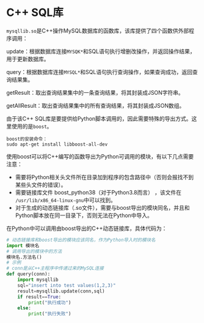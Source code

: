 # C++ SQL库

`mysqllib.so`是C++操作MySQL数据库的函数库，该库提供了四个函数供外部程序调用：

update：根据数据库连接`MYSQK*`和SQL语句执行增删改操作，并返回操作结果，用于更新数据库。

query：根据数据库连接`MYSQL*`和SQL语句执行查询操作，如果查询成功，返回查询结果集。

getResult：取出查询结果集中的一条查询结果，将其封装成JSON字符串。

getAllResult：取出查询结果集中的所有查询结果，将其封装成JSON数组。

由于该C++ SQL库是要提供给Python脚本调用的，因此需要特殊的导出方式。这里使用的是`boost`。

```shell
boost的安装命令：
sudo apt-get install libboost-all-dev
```

使用boost可以将C++编写的函数导出为Python可调用的模块，有以下几点需要注意：

* 需要将Python相关头文件所在目录加到程序的包含路径中（否则会报找不到某些头文件的错误）。
* 需要链接库文件 boost_python38（对于Python3.8而言） ，该文件在` /usr/lib/x86_64-linux-gnu`中可以找到。
* 对于生成的动态链接库（.so文件），需要与boost导出的模块同名，并且和Python脚本放在同一目录下，否则无法在Python中导入。

在Python中可以调用由boost导出的C++动态链接库，具体代码为：

```Python
# 动态链接库和boost导出的模块应该同名，作为Python导入时的模块名
import 模块名
# 调用导出的模块中的方法
模块名.方法名()
# 示例
# conn是从C++主程序中传递过来的MySQL连接
def query(conn):
    import mysqllib
    sql="insert into test values(1,2,3)"
    result=mysqllib.update(conn,sql)
    if result==True:
        print("执行成功")
    else:
        print("执行失败")
```

